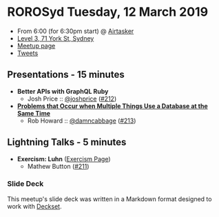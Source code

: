 # ROROSyd Tuesday, 12 March 2019

- From 6:00 (for 6:30pm start) @ [Airtasker][]
- [Level 3, 71 York St, Sydney][]
- [Meetup page][]
- [Tweets][]

## Presentations - 15 minutes

- **Better APIs with GraphQL Ruby**
  - Josh Price :: [@joshprice][] ([#212][])
- **[Problems that Occur when Multiple Things Use a Database at the Same Time][]**
  - Rob Howard :: [@damncabbage][] ([#213][])

## Lightning Talks - 5 minutes

- **Exercism: Luhn** ([Exercism Page][])
  - Mathew Button ([#211][])

### Slide Deck

This meetup's slide deck was written in a Markdown format designed to work with
[Deckset][].

[@joshprice]: https://twitter.com/joshprice
[#212]: https://github.com/rails-oceania/roro/issues/212
[Problems that Occur when Multiple Things Use a Database at the Same Time]: https://robhoward.id.au/talks/2019/03/databases-and-race-conditions.pdf
[@damncabbage]: https://twitter.com/damncabbage
[#213]: https://github.com/rails-oceania/roro/issues/213
[Exercism Page]: https://exercism.io/tracks/ruby/exercises/luhn
[#211]: https://github.com/rails-oceania/roro/issues/211
[Airtasker]: https://www.airtasker.com/
[Level 3, 71 York St, Sydney]: https://goo.gl/maps/dADqL1QY5Hp
[Meetup page]: https://www.meetup.com/en-AU/Ruby-On-Rails-Oceania-Sydney/events/jwptrqyzfbqb/
[Tweets]: https://twitter.com/search?f=tweets&q=rorosyd%20since%3A2019-03-12%20until%3A2019-03-13&src=typd
[Deckset]: https://www.decksetapp.com/
